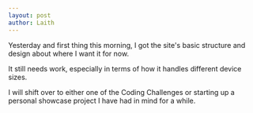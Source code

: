 ```yaml
---
layout: post
author: Laith
---
```


Yesterday and first thing this morning, I got the site's basic structure and design about where I want it for now.

It still needs work, especially in terms of how it handles different device sizes.

I will shift over to either one of the Coding Challenges or starting up a personal showcase project I have had in mind for a while.